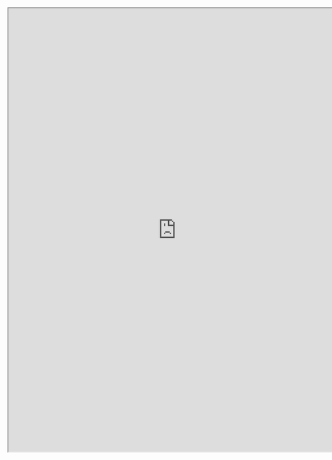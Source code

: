 <iframe src="https://nbviewer.jupyter.org/github/windmissing/programming_basics_for_ML/blob/master/jupyter/keras/sequences.ipynb" width="150%" height="1000"></iframe>